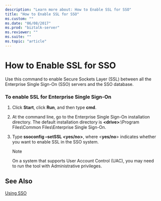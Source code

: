 ```yaml
---
description: "Learn more about: How to Enable SSL for SSO"
title: "How to Enable SSL for SSO"
ms.custom: ""
ms.date: "06/08/2017"
ms.prod: "biztalk-server"
ms.reviewer: ""
ms.suite: ""
ms.topic: "article"
---
```

# How to Enable SSL for SSO
Use this command to enable Secure Sockets Layer (SSL) between all the Enterprise Single Sign-On (SSO) servers and the SSO database.  
  
### To enable SSL for Enterprise Single Sign-On  
  
1.  Click **Start**, click **Run**, and then type **cmd**.  
  
2.  At the command line, go to the Enterprise Single Sign-On installation directory. The default installation directory is **\<drive\>**:\Program Files\Common Files\Enterprise Single Sign-On.  
  
3.  Type **ssoconfig –setSSL \<yes/no\>**, where \<**yes/no**\> indicates whether you want to enable SSL in the SSO system.  
  
    > [!NOTE]
    >  On a system that supports User Account Control (UAC), you may need to run the tool with Administrative privileges.  
  
## See Also  
 [Using SSO](../core/using-sso.md)

